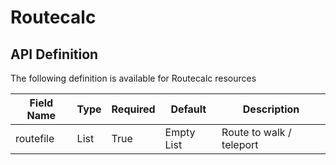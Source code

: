 # Routecalc

## API Definition

The following definition is available for Routecalc resources

Field Name | Type | Required | Default | Description
-- | -- | -- | -- | --
routefile|List|True|Empty List|Route to walk / teleport
